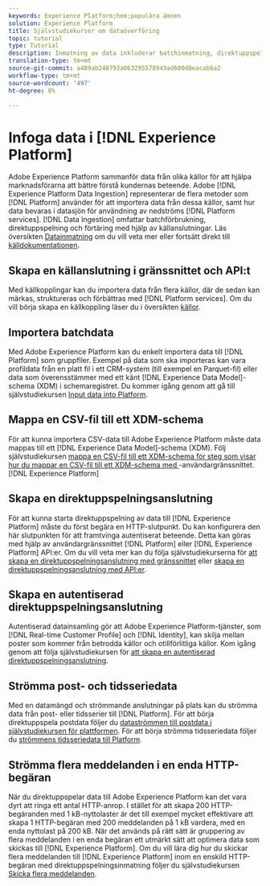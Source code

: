 ```yaml
---
keywords: Experience Platform;hem;populära ämnen
solution: Experience Platform
title: Självstudiekurser om dataöverföring
topic: tutorial
type: Tutorial
description: Inmatning av data inkluderar batchinmatning, direktuppspelning och förtäring med hjälp av källanslutningar.
translation-type: tm+mt
source-git-commit: a489ab248793a063295578943ad600d8eacab6a2
workflow-type: tm+mt
source-wordcount: '497'
ht-degree: 0%

---
```



# Infoga data i [!DNL Experience Platform]

Adobe Experience Platform sammanför data från olika källor för att hjälpa marknadsförarna att bättre förstå kundernas beteende. Adobe [!DNL Experience Platform Data Ingestion] representerar de flera metoder som [!DNL Platform] använder för att importera data från dessa källor, samt hur data bevaras i datasjön för användning av nedströms [!DNL Platform services]. [!DNL Data Ingestion] omfattar batchförbrukning, direktuppspelning och förtäring med hjälp av källanslutningar. Läs översikten [Datainmatning](../ingestion/home.md) om du vill veta mer eller fortsätt direkt till [källdokumentationen](../sources/home.md).

## Skapa en källanslutning i gränssnittet och API:t

Med källkopplingar kan du importera data från flera källor, där de sedan kan märkas, struktureras och förbättras med [!DNL Platform services]. Om du vill börja skapa en källkoppling läser du i översikten [källor](../sources/home.md).

## Importera batchdata

Med Adobe Experience Platform kan du enkelt importera data till [!DNL Platform] som gruppfiler. Exempel på data som ska importeras kan vara profildata från en platt fil i ett CRM-system (till exempel en Parquet-fil) eller data som överensstämmer med ett känt [!DNL Experience Data Model]-schema (XDM) i schemaregistret. Du kommer igång genom att gå till självstudiekursen [Input data into Platform](../ingestion/tutorials/ingest-batch-data.md).

## Mappa en CSV-fil till ett XDM-schema

För att kunna importera CSV-data till Adobe Experience Platform måste data mappas till ett [!DNL Experience Data Model]-schema (XDM). Följ självstudiekursen [mappa en CSV-fil till ett XDM-schema för steg som visar hur du mappar en CSV-fil till ett XDM-schema med ](../ingestion/tutorials/map-a-csv-file.md)-användargränssnittet.[!DNL Experience Platform]

## Skapa en direktuppspelningsanslutning

För att kunna starta direktuppspelning av data till [!DNL Experience Platform] måste du först begära en HTTP-slutpunkt. Du kan konfigurera den här slutpunkten för att framtvinga autentiserat beteende. Detta kan göras med hjälp av användargränssnittet [!DNL Platform] eller [!DNL Experience Platform] API:er. Om du vill veta mer kan du följa självstudiekurserna för [att skapa en direktuppspelningsanslutning med gränssnittet](../ingestion/tutorials/create-streaming-connection-ui.md) eller [skapa en direktuppspelningsanslutning med API:er](../ingestion/tutorials/create-streaming-connection.md).

## Skapa en autentiserad direktuppspelningsanslutning

Autentiserad datainsamling gör att Adobe Experience Platform-tjänster, som [!DNL Real-time Customer Profile] och [!DNL Identity], kan skilja mellan poster som kommer från betrodda källor och otillförlitliga källor. Kom igång genom att följa självstudiekursen för [att skapa en autentiserad direktuppspelningsanslutning](../ingestion/tutorials/create-authenticated-streaming-connection.md).

## Strömma post- och tidsseriedata

Med en datamängd och strömmande anslutningar på plats kan du strömma data från post- eller tidsserier till [!DNL Platform]. För att börja direktuppspela postdata följer du [dataströmmen till postdata i självstudiekursen för plattformen](../ingestion/tutorials/streaming-record-data.md). För att börja strömma tidsseriedata följer du [strömmens tidsseriedata till Platform](../ingestion/tutorials/streaming-time-series-data.md).

## Strömma flera meddelanden i en enda HTTP-begäran

När du direktuppspelar data till Adobe Experience Platform kan det vara dyrt att ringa ett antal HTTP-anrop. I stället för att skapa 200 HTTP-begäranden med 1 kB-nyttolaster är det till exempel mycket effektivare att skapa 1 HTTP-begäran med 200 meddelanden på 1 kB vardera, med en enda nyttolast på 200 kB. När det används på rätt sätt är gruppering av flera meddelanden i en enda begäran ett utmärkt sätt att optimera data som skickas till [!DNL Experience Platform]. Om du vill lära dig hur du skickar flera meddelanden till [!DNL Experience Platform] inom en enskild HTTP-begäran med direktuppspelningsinmatning följer du självstudiekursen [Skicka flera meddelanden](../ingestion/tutorials/streaming-multiple-messages.md).



